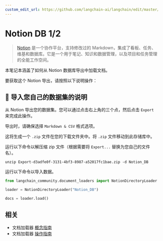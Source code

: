 ```yaml
---
custom_edit_url: https://github.com/langchain-ai/langchain/edit/master/docs/docs/integrations/document_loaders/notion.ipynb
---
```


# Notion DB 1/2

>[Notion](https://www.notion.so/) 是一个协作平台，支持修改过的 Markdown，集成了看板、任务、维基和数据库。它是一个用于笔记、知识和数据管理，以及项目和任务管理的全能工作空间。

本笔记本涵盖了如何从 Notion 数据库导出中加载文档。

要获取这个 Notion 导出，请按照以下说明操作：

## 🧑 导入您自己的数据集的说明

从 Notion 导出您的数据集。您可以通过点击右上角的三个点，然后点击 `Export` 来完成此操作。

导出时，请确保选择 `Markdown & CSV` 格式选项。

这将生成一个 `.zip` 文件在您的下载文件夹中。将 `.zip` 文件移动到此存储库中。

运行以下命令以解压缩 zip 文件（根据需要将 `Export...` 替换为您自己的文件名）。

```shell
unzip Export-d3adfe0f-3131-4bf3-8987-a52017fc1bae.zip -d Notion_DB
```

运行以下命令以导入数据。

```python
from langchain_community.document_loaders import NotionDirectoryLoader
```


```python
loader = NotionDirectoryLoader("Notion_DB")
```


```python
docs = loader.load()
```

## 相关

- 文档加载器 [概念指南](/docs/concepts/#document-loaders)
- 文档加载器 [操作指南](/docs/how_to/#document-loaders)